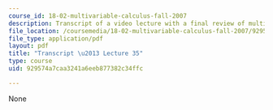 ```yaml
---
course_id: 18-02-multivariable-calculus-fall-2007
description: Transcript of a video lecture with a final review of multivariable calculus.
file_location: /coursemedia/18-02-multivariable-calculus-fall-2007/929574a7caa3241a6eeb877382c34ffc_18_022007L35.pdf
file_type: application/pdf
layout: pdf
title: "Transcript \u2013 Lecture 35"
type: course
uid: 929574a7caa3241a6eeb877382c34ffc

---
```

None